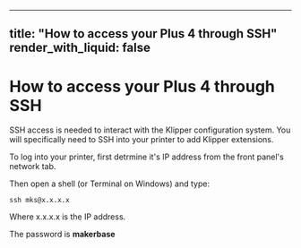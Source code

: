 
---
title: "How to access your Plus 4 through SSH"
render_with_liquid: false
---

# How to access your Plus 4 through SSH

SSH access is needed to interact with the Klipper configuration system. You will specifically need to SSH into your printer to add Klipper extensions.

To log into your printer, first detrmine it's IP address from the front panel's network tab.

Then open a shell (or Terminal on Windows) and type:

```ssh mks@x.x.x.x``` 

Where x.x.x.x is the IP address.

The password is **makerbase**
